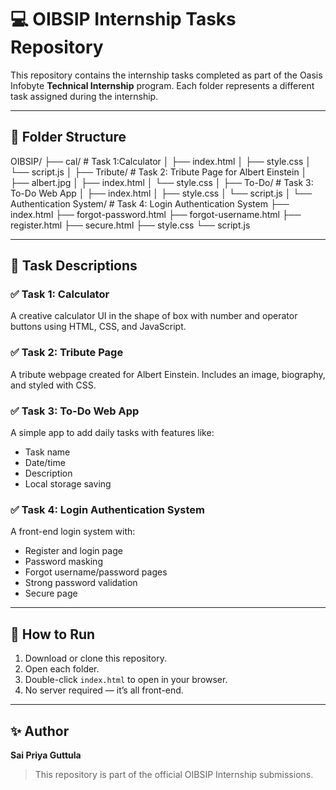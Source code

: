 # 💻 OIBSIP Internship Tasks Repository

This repository contains the internship tasks completed as part of the Oasis Infobyte **Technical Internship** program. Each folder represents a different task assigned during the internship.

---

## 📁 Folder Structure

OIBSIP/
├── cal/ # Task 1:Calculator
│ ├── index.html
│ ├── style.css
│ └── script.js
│
├── Tribute/ # Task 2: Tribute Page for Albert Einstein
│ ├── albert.jpg
│ ├── index.html
│ └── style.css
│
├── To-Do/ # Task 3: To-Do Web App
│ ├── index.html
│ ├── style.css
│ └── script.js
│
└── Authentication System/ # Task 4: Login Authentication System
├── index.html
├── forgot-password.html
├── forgot-username.html
├── register.html
├── secure.html
├── style.css
└── script.js

---

## 📝 Task Descriptions

### ✅ Task 1: Calculator
A creative calculator UI in the shape of box with number and operator buttons using HTML, CSS, and JavaScript.

### ✅ Task 2: Tribute Page
A tribute webpage created for Albert Einstein. Includes an image, biography, and styled with CSS.

### ✅ Task 3: To-Do Web App
A simple app to add daily tasks with features like:
- Task name
- Date/time
- Description
- Local storage saving

### ✅ Task 4: Login Authentication System
A front-end login system with:
- Register and login page
- Password masking
- Forgot username/password pages
- Strong password validation
- Secure page

---

## 📌 How to Run

1. Download or clone this repository.
2. Open each folder.
3. Double-click `index.html` to open in your browser.
4. No server required — it’s all front-end.

---

## ✨ Author

**Sai Priya Guttula**

> This repository is part of the official OIBSIP Internship submissions.
